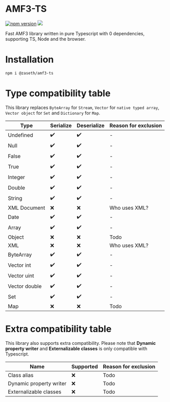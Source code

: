 # AMF3-TS

[![npm version](https://img.shields.io/npm/v/@zaseth/amf3-ts?style=flat-square)](https://www.npmjs.com/package/@zaseth/amf3-ts)
[![](https://data.jsdelivr.com/v1/package/npm/@zaseth/amf3-ts/badge)](https://www.jsdelivr.com/package/npm/@zaseth/amf3-ts)

Fast AMF3 library written in pure Typescript with 0 dependencies, supporting TS, Node and the browser.

# Installation

```
npm i @zaseth/amf3-ts
```

# Type compatibility table

This library replaces `ByteArray` for `Stream`, `Vector` for `native typed array`, `Vector object` for `Set` and `Dictionary` for `Map`.

| Type         | Serialize | Deserialize | Reason for exclusion |
|--------------|-----------|-------------|----------------------|
| Undefined    |✔️         |✔️           | -                    |
| Null         |✔️         |✔️           | -                    |
| False        |✔️         |✔️           | -                    |
| True         |✔️         |✔️           | -                    |
| Integer      |✔️         |✔️           | -                    |
| Double       |✔️         |✔️           | -                    |
| String       |✔️         |✔️           | -                    |
| XML Document |❌         |❌           | Who uses XML?        |
| Date         |✔️         |✔️           | -                    |
| Array        |✔️         |✔️           | -                    |
| Object       |❌         |❌           | Todo                 |
| XML          |❌         |❌           | Who uses XML?        |
| ByteArray    |✔️         |✔️           | -                    |
| Vector int   |✔️         |✔️           | -                    |
| Vector uint  |✔️         |✔️           | -                    |
| Vector double|✔️         |✔️           | -                    |
| Set          |✔️         |✔️           | -                    |
| Map          |❌         |❌           | Todo                 |

# Extra compatibility table

This library also supports extra compatibility. Please note that **Dynamic property writer** and **Externalizable classes** is only compatible with Typescript.

| Name                      | Supported | Reason for exclusion |
|---------------------------|-----------|----------------------|
| Class alias               |❌         | Todo                 |
| Dynamic property writer   |❌         | Todo                 |
| Externalizable classes    |❌         | Todo                 |
